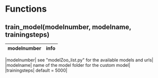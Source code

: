 # Functions
## train_model(modelnumber, modelname, trainingsteps)
|modelnumber|info|
|-----------|----|

|modelnumber|
see "modelZoo_list.py" for the available models and urls|
|modelname|
name of the model folder for the custom model|
|trainingsteps|
default = 5000|
